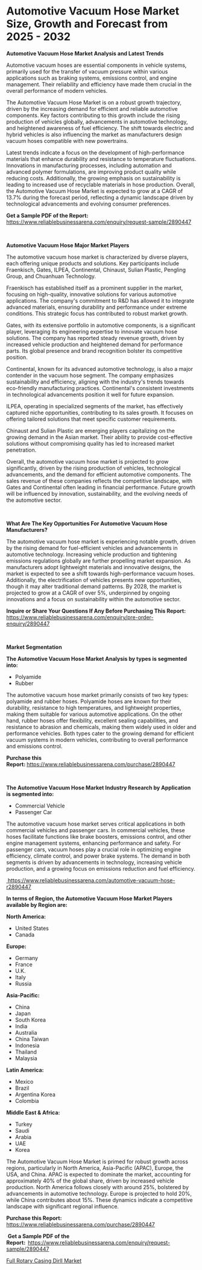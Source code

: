 <p><h1>Automotive Vacuum Hose Market Size, Growth and Forecast from 2025 - 2032</h1></p><p><strong>Automotive Vacuum Hose Market Analysis and Latest Trends</strong></p>
<p><p>Automotive vacuum hoses are essential components in vehicle systems, primarily used for the transfer of vacuum pressure within various applications such as braking systems, emissions control, and engine management. Their reliability and efficiency have made them crucial in the overall performance of modern vehicles.</p><p>The Automotive Vacuum Hose Market is on a robust growth trajectory, driven by the increasing demand for efficient and reliable automotive components. Key factors contributing to this growth include the rising production of vehicles globally, advancements in automotive technology, and heightened awareness of fuel efficiency. The shift towards electric and hybrid vehicles is also influencing the market as manufacturers design vacuum hoses compatible with new powertrains.</p><p>Latest trends indicate a focus on the development of high-performance materials that enhance durability and resistance to temperature fluctuations. Innovations in manufacturing processes, including automation and advanced polymer formulations, are improving product quality while reducing costs. Additionally, the growing emphasis on sustainability is leading to increased use of recyclable materials in hose production. Overall, the Automotive Vacuum Hose Market is expected to grow at a CAGR of 13.7% during the forecast period, reflecting a dynamic landscape driven by technological advancements and evolving consumer preferences.</p></p>
<p><strong>Get a Sample PDF of the Report:&nbsp;</strong> <a href="https://www.reliablebusinessarena.com/enquiry/request-sample/2890447?utm_campaign=3192&utm_medium=2&utm_source=Github&utm_content=ia&utm_term=14032025&utm_id=automotive-vacuum-hose">https://www.reliablebusinessarena.com/enquiry/request-sample/2890447</a></p>
<p>&nbsp;</p>
<p><strong>Automotive Vacuum Hose Major Market Players</strong></p>
<p><p>The automotive vacuum hose market is characterized by diverse players, each offering unique products and solutions. Key participants include Fraenkisch, Gates, ILPEA, Continental, Chinaust, Sulian Plastic, Pengling Group, and Chuanhuan Technology.</p><p>Fraenkisch has established itself as a prominent supplier in the market, focusing on high-quality, innovative solutions for various automotive applications. The company's commitment to R&D has allowed it to integrate advanced materials, ensuring durability and performance under extreme conditions. This strategic focus has contributed to robust market growth.</p><p>Gates, with its extensive portfolio in automotive components, is a significant player, leveraging its engineering expertise to innovate vacuum hose solutions. The company has reported steady revenue growth, driven by increased vehicle production and heightened demand for performance parts. Its global presence and brand recognition bolster its competitive position.</p><p>Continental, known for its advanced automotive technology, is also a major contender in the vacuum hose segment. The company emphasizes sustainability and efficiency, aligning with the industry's trends towards eco-friendly manufacturing practices. Continental's consistent investments in technological advancements position it well for future expansion.</p><p>ILPEA, operating in specialized segments of the market, has effectively captured niche opportunities, contributing to its sales growth. It focuses on offering tailored solutions that meet specific customer requirements.</p><p>Chinaust and Sulian Plastic are emerging players capitalizing on the growing demand in the Asian market. Their ability to provide cost-effective solutions without compromising quality has led to increased market penetration.</p><p>Overall, the automotive vacuum hose market is projected to grow significantly, driven by the rising production of vehicles, technological advancements, and the demand for efficient automotive components. The sales revenue of these companies reflects the competitive landscape, with Gates and Continental often leading in financial performance. Future growth will be influenced by innovation, sustainability, and the evolving needs of the automotive sector.</p></p>
<p>&nbsp;</p>
<p><strong>What Are The Key Opportunities For Automotive Vacuum Hose Manufacturers?</strong></p>
<p><p>The automotive vacuum hose market is experiencing notable growth, driven by the rising demand for fuel-efficient vehicles and advancements in automotive technology. Increasing vehicle production and tightening emissions regulations globally are further propelling market expansion. As manufacturers adopt lightweight materials and innovative designs, the market is expected to see a shift towards high-performance vacuum hoses. Additionally, the electrification of vehicles presents new opportunities, though it may alter traditional demand patterns. By 2028, the market is projected to grow at a CAGR of over 5%, underpinned by ongoing innovations and a focus on sustainability within the automotive sector.</p></p>
<p><strong>Inquire or Share Your Questions If Any Before Purchasing This Report:</strong> <a href="https://www.reliablebusinessarena.com/enquiry/pre-order-enquiry/2890447?utm_campaign=3192&utm_medium=2&utm_source=Github&utm_content=ia&utm_term=14032025&utm_id=automotive-vacuum-hose">https://www.reliablebusinessarena.com/enquiry/pre-order-enquiry/2890447</a></p>
<p>&nbsp;</p>
<p><strong>Market Segmentation</strong></p>
<p><strong>The Automotive Vacuum Hose Market Analysis by types is segmented into:</strong></p>
<p><ul><li>Polyamide</li><li>Rubber</li></ul></p>
<p><p>The automotive vacuum hose market primarily consists of two key types: polyamide and rubber hoses. Polyamide hoses are known for their durability, resistance to high temperatures, and lightweight properties, making them suitable for various automotive applications. On the other hand, rubber hoses offer flexibility, excellent sealing capabilities, and resistance to abrasion and chemicals, making them widely used in older and performance vehicles. Both types cater to the growing demand for efficient vacuum systems in modern vehicles, contributing to overall performance and emissions control.</p></p>
<p><strong>Purchase this Report:&nbsp;</strong><a href="https://www.reliablebusinessarena.com/purchase/2890447?utm_campaign=3192&utm_medium=2&utm_source=Github&utm_content=ia&utm_term=14032025&utm_id=automotive-vacuum-hose">https://www.reliablebusinessarena.com/purchase/2890447</a></p>
<p>&nbsp;</p>
<p><strong>The Automotive Vacuum Hose Market Industry Research by Application is segmented into:</strong></p>
<p><ul><li>Commercial Vehicle</li><li>Passenger Car</li></ul></p>
<p><p>The automotive vacuum hose market serves critical applications in both commercial vehicles and passenger cars. In commercial vehicles, these hoses facilitate functions like brake boosters, emissions control, and other engine management systems, enhancing performance and safety. For passenger cars, vacuum hoses play a crucial role in optimizing engine efficiency, climate control, and power brake systems. The demand in both segments is driven by advancements in technology, increasing vehicle production, and a growing focus on emissions reduction and fuel efficiency.</p></p>
<p><a href="https://www.reliablebusinessarena.com/automotive-vacuum-hose-r2890447?utm_campaign=3192&utm_medium=2&utm_source=Github&utm_content=ia&utm_term=14032025&utm_id=automotive-vacuum-hose">&nbsp;https://www.reliablebusinessarena.com/automotive-vacuum-hose-r2890447</a></p>
<p><strong>In terms of Region, the Automotive Vacuum Hose Market Players available by Region are:</strong></p>
<p>
    <p> <strong> North America: </strong>
        <ul>
            <li>United States</li>
            <li>Canada</li>
        </ul>
        </p> 
    <p> <strong> Europe: </strong>
        <ul>
            <li>Germany</li>
            <li>France</li>
            <li>U.K.</li>
            <li>Italy</li>
            <li>Russia</li>
        </ul>
        </p> 
    <p> <strong> Asia-Pacific: </strong>
        <ul>
            <li>China</li>
            <li>Japan</li>
            <li>South Korea</li>
            <li>India</li>
            <li>Australia</li>
            <li>China Taiwan</li>
            <li>Indonesia</li>
            <li>Thailand</li>
            <li>Malaysia</li>
        </ul>
        </p> 
    <p> <strong> Latin America: </strong>
        <ul>
            <li>Mexico</li>
            <li>Brazil</li>
            <li>Argentina Korea</li>
            <li>Colombia</li>
        </ul>
        </p> 
    <p> <strong> Middle East & Africa: </strong>
        <ul>
            <li>Turkey</li>
            <li>Saudi</li>
            <li>Arabia</li>
            <li>UAE</li>
            <li>Korea</li>
        </ul>
    </p>
    </p>
<p><p>The Automotive Vacuum Hose Market is primed for robust growth across regions, particularly in North America, Asia-Pacific (APAC), Europe, the USA, and China. APAC is expected to dominate the market, accounting for approximately 40% of the global share, driven by increased vehicle production. North America follows closely with around 25%, bolstered by advancements in automotive technology. Europe is projected to hold 20%, while China contributes about 15%. These dynamics indicate a competitive landscape with significant regional influence.</p></p>
<p><strong>Purchase this Report: </strong><a href="https://www.reliablebusinessarena.com/purchase/2890447?utm_campaign=3192&utm_medium=2&utm_source=Github&utm_content=ia&utm_term=14032025&utm_id=automotive-vacuum-hose">https://www.reliablebusinessarena.com/purchase/2890447</a></p>
<p>&nbsp;<strong>Get a Sample PDF of the Report:&nbsp;&nbsp;</strong><a href="https://www.reliablebusinessarena.com/enquiry/request-sample/2890447?utm_campaign=3192&utm_medium=2&utm_source=Github&utm_content=ia&utm_term=14032025&utm_id=automotive-vacuum-hose">https://www.reliablebusinessarena.com/enquiry/request-sample/2890447</a></p>
<p><strong></strong></p>
<p><p><a href="https://github.com/akrachveslov/Market-Research-Report-List-1/blob/main/full-rotary-casing-dirll-market.md?utm_campaign=3192&utm_medium=2&utm_source=Github&utm_content=ia&utm_term=14032025&utm_id=automotive-vacuum-hose">Full Rotary Casing Dirll Market</a></p></p>